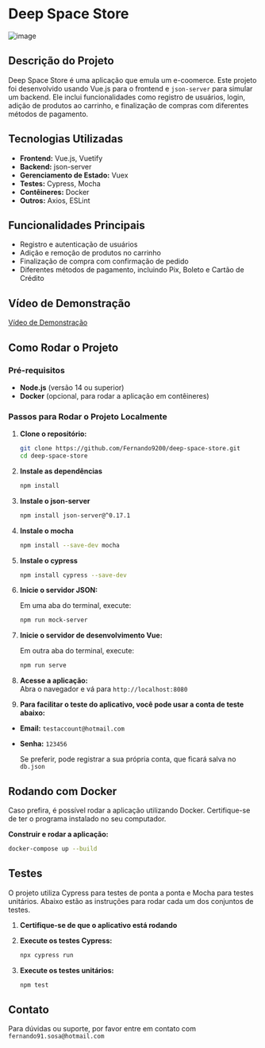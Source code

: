 # Deep Space Store

![image](https://github.com/user-attachments/assets/d17e2d7e-861b-43ec-9a8d-96d0add44c93)

## Descrição do Projeto

Deep Space Store é uma aplicação que emula um e-coomerce. Este projeto foi desenvolvido usando Vue.js para o frontend e `json-server` para simular um backend. Ele inclui funcionalidades como registro de usuários, login, adição de produtos ao carrinho, e finalização de compras com diferentes métodos de pagamento.

## Tecnologias Utilizadas

- **Frontend:** Vue.js, Vuetify
- **Backend:** json-server
- **Gerenciamento de Estado:** Vuex
- **Testes:** Cypress, Mocha
- **Contêineres:** Docker
- **Outros:** Axios, ESLint

## Funcionalidades Principais

- Registro e autenticação de usuários
- Adição e remoção de produtos no carrinho
- Finalização de compra com confirmação de pedido
- Diferentes métodos de pagamento, incluindo Pix, Boleto e Cartão de Crédito

## Vídeo de Demonstração

[Vídeo de Demonstração](https://github.com/user-attachments/assets/56b8a245-c179-4b31-a8e0-32a13d2bb5e7)

## Como Rodar o Projeto

### Pré-requisitos

- **Node.js** (versão 14 ou superior)
- **Docker** (opcional, para rodar a aplicação em contêineres)

### Passos para Rodar o Projeto Localmente

1. **Clone o repositório:**

   ```bash
   git clone https://github.com/Fernando9200/deep-space-store.git
   cd deep-space-store

2. **Instale as dependências**

   ```bash
   npm install
   
3. **Instale o json-server**

   ```bash
   npm install json-server@^0.17.1

4. **Instale o mocha**

   ```bash
   npm install --save-dev mocha

5. **Instale o cypress**

   ```bash
   npm install cypress --save-dev

6. **Inicie o servidor JSON:**
   
   Em uma aba do terminal, execute:
   ```bash
   npm run mock-server

7. **Inicie o servidor de desenvolvimento Vue:**

   Em outra aba do terminal, execute:
   ```bash
   npm run serve

8. **Acesse a aplicação:**  
   Abra o navegador e vá para `http://localhost:8080`

9. **Para facilitar o teste do aplicativo, você pode usar a conta de teste abaixo:**

- **Email:** `testaccount@hotmail.com`
- **Senha:** `123456`
   
   Se preferir, pode registrar a sua própria conta, que ficará salva no `db.json`

## Rodando com Docker  

Caso prefira, é possível rodar a aplicação utilizando Docker. Certifique-se de ter o programa instalado no seu computador.

**Construir e rodar a aplicação:**

```bash
docker-compose up --build
```

## Testes

O projeto utiliza Cypress para testes de ponta a ponta e Mocha para testes unitários. Abaixo estão as instruções para rodar cada um dos conjuntos de testes.

1. **Certifique-se de que o aplicativo está rodando**

2. **Execute os testes Cypress:**

   ```bash
   npx cypress run
   ```
3. **Execute os testes unitários:**

   ```bash
   npm test
   ```

## Contato
Para dúvidas ou suporte, por favor entre em contato com `fernando91.sosa@hotmail.com`
